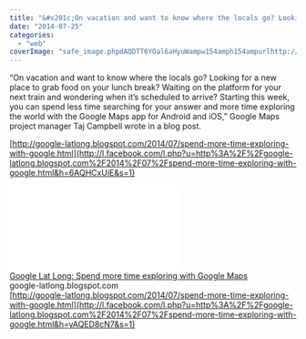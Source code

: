 ```yaml
---
title: "&#x201c;On vacation and want to know where the locals go? Looking for a new place to gr..."
date: "2014-07-25"
categories: 
  - "web"
coverImage: "safe_image.phpdAQDTT6YOal6aHyuWampw154amph154ampurlhttp://2.bp_.blogspot.com/-lC2hK09HsEQ/U9A35A4IQRI/AAAAAAAADF0/ghP8e_BxZ3M/s1600/Explore+7.png"
---
```


“On vacation and want to know where the locals go? Looking for a new place to grab food on your lunch break? Waiting on the platform for your next train and wondering when it’s scheduled to arrive? Starting this week, you can spend less time searching for your answer and more time exploring the world with the Google Maps app for Android and iOS,” Google Maps project manager Taj Campbell wrote in a blog post.  
  
[http://google-latlong.blogspot.com/2014/07/spend-more-time-exploring-with-google.html](http://l.facebook.com/l.php?u=http%3A%2F%2Fgoogle-latlong.blogspot.com%2F2014%2F07%2Fspend-more-time-exploring-with-google.html&h=6AQHCxUiE&s=1)  
  
[![](images/safe_image.php?d=AQAU-fwhjnTgoEl-&w=158&h=158&url=http%3A%2F%2F2.bp.blogspot.com%2F-lC2hK09HsEQ%2FU9A35A4IQRI%2FAAAAAAAADF0%2FghP8e_BxZ3M%2Fs1600%2FExplore%2B7.png)](http://l.facebook.com/l.php?u=http%3A%2F%2Fgoogle-latlong.blogspot.com%2F2014%2F07%2Fspend-more-time-exploring-with-google.html&h=-AQHesCKd&s=1)  
[Google Lat Long: Spend more time exploring with Google Maps](http://l.facebook.com/l.php?u=http%3A%2F%2Fgoogle-latlong.blogspot.com%2F2014%2F07%2Fspend-more-time-exploring-with-google.html&h=yAQED8cN7&s=1)  
google-latlong.blogspot.com  
[http://google-latlong.blogspot.com/2014/07/spend-more-time-exploring-with-google.html](http://l.facebook.com/l.php?u=http%3A%2F%2Fgoogle-latlong.blogspot.com%2F2014%2F07%2Fspend-more-time-exploring-with-google.html&h=yAQED8cN7&s=1)
